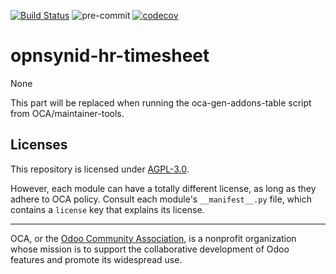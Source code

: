 [![Build Status](https://travis-ci.com/open-synergy/opnsynid-hr-timesheet.svg?branch=14.0)](https://travis-ci.com/open-synergy/opnsynid-hr-timesheet)
![pre-commit](https://github.com/open-synergy/opnsynid-hr-timesheet/actions/workflows/pre-commit.yml/badge.svg)
[![codecov](https://codecov.io/gh/open-synergy/opnsynid-hr-timesheet/branch/14.0/graph/badge.svg)](https://codecov.io/gh/open-synergy/opnsynid-hr-timesheet)

<!-- /!\ do not modify above this line -->

# opnsynid-hr-timesheet

None

<!-- /!\ do not modify below this line -->

<!-- prettier-ignore-start -->

[//]: # (addons)

This part will be replaced when running the oca-gen-addons-table script from OCA/maintainer-tools.

[//]: # (end addons)

<!-- prettier-ignore-end -->

## Licenses

This repository is licensed under [AGPL-3.0](LICENSE).

However, each module can have a totally different license, as long as they adhere to OCA
policy. Consult each module's `__manifest__.py` file, which contains a `license` key
that explains its license.

----

OCA, or the [Odoo Community Association](http://odoo-community.org/), is a nonprofit
organization whose mission is to support the collaborative development of Odoo features
and promote its widespread use.
